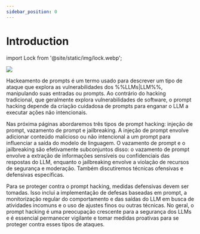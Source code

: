 ```yaml
---
sidebar_position: 0
---
```




# Introduction

import Lock from '@site/static/img/lock.webp';

<div style={{textAlign: 'center'}}>
  <img src={Lock} style={{width:"30%"}}/>

</div>

Hackeamento de prompts é um termo usado para descrever um tipo de ataque que explora as vulnerabilidades dos %%LLMs|LLM%%, manipulando suas entradas ou prompts. Ao contrário do hacking tradicional, que geralmente explora vulnerabilidades de software, o prompt hacking depende da criação cuidadosa de prompts para enganar o LLM a executar ações não intencionais.

Nas próxima páginas abordaremos três tipos de prompt hacking: injeção de prompt, vazamento de prompt e jailbreaking. A injeção de prompt envolve adicionar conteúdo malicioso ou não intencional a um prompt para influenciar a saída do modelo de linguagem. O vazamento de prompt e o jailbreaking são efetivamente subconjuntos disso: o vazamento de prompt envolve a extração de informações sensíveis ou confidenciais das respostas do LLM, enquanto o jailbreaking envolve a violação de recursos de segurança e moderação. Também discutiremos técnicas ofensivas e defensivas específicas.

Para se proteger contra o prompt hacking, medidas defensivas devem ser tomadas. Isso inclui a implementação de defesas baseadas em prompt, a monitorização regular do comportamento e das saídas do LLM em busca de atividades incomuns e o uso de ajustes finos ou outras técnicas. No geral, o prompt hacking é uma preocupação crescente para a segurança dos LLMs e é essencial permanecer vigilante e tomar medidas proativas para se proteger contra esses tipos de ataques.
